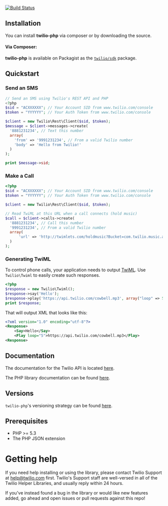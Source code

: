 [![Build Status](https://secure.travis-ci.org/twilio/twilio-php.png?branch=master)](http://travis-ci.org/twilio/twilio-php)

## Installation

You can install **twilio-php** via composer or by downloading the source.

#### Via Composer:

**twilio-php** is available on Packagist as the
[`twilio/sdk`](http://packagist.org/packages/twilio/sdk) package.

## Quickstart

### Send an SMS

```php
// Send an SMS using Twilio's REST API and PHP
<?php
$sid = "ACXXXXXX"; // Your Account SID from www.twilio.com/console
$token = "YYYYYY"; // Your Auth Token from www.twilio.com/console

$client = new Twilio\Rest\Client($sid, $token);
$message = $client->messages->create(
  '8881231234', // Text this number
  array(
    'from' => '9991231234', // From a valid Twilio number
    'body' => 'Hello from Twilio!'
  )
);

print $message->sid;
```

### Make a Call

```php
<?php
$sid = "ACXXXXXX"; // Your Account SID from www.twilio.com/console
$token = "YYYYYY"; // Your Auth Token from www.twilio.com/console

$client = new Twilio\Rest\Client($sid, $token);

// Read TwiML at this URL when a call connects (hold music)
$call = $client->calls->create(
  '8881231234', // Call this number
  '9991231234', // From a valid Twilio number
  array(
      'url' => 'http://twimlets.com/holdmusic?Bucket=com.twilio.music.ambient'
  )
);
```

### Generating TwiML

To control phone calls, your application needs to output
[TwiML](http://www.twilio.com/docs/api/twiml/ "Twilio Markup Language"). Use
`Twilio\Twiml` to easily create such responses.

```php
<?php
$response = new Twilio\Twiml();
$response->say('Hello');
$response->play('https://api.twilio.com/cowbell.mp3', array("loop" => 5));
print $response;
```

That will output XML that looks like this:

```xml
<?xml version="1.0" encoding="utf-8"?>
<Response>
    <Say>Hello</Say>
    <Play loop="5">https://api.twilio.com/cowbell.mp3</Play>
<Response>
```

## Documentation

The documentation for the Twilio API is located [here][apidocs].

The PHP library documentation can be found [here][documentation].

## Versions

`twilio-php`'s versioning strategy can be found [here][versioning].

## Prerequisites

* PHP >= 5.3
* The PHP JSON extension

# Getting help

If you need help installing or using the library, please contact Twilio Support at help@twilio.com first. Twilio's Support staff are well-versed in all of the Twilio Helper Libraries, and usually reply within 24 hours.

If you've instead found a bug in the library or would like new features added, go ahead and open issues or pull requests against this repo!

[apidocs]: https://twilio.com/api/docs
[documentation]: http://twilio.github.io/twilio-php/
[versioning]: https://github.com/twilio/twilio-php/blob/master/VERSIONS.md
